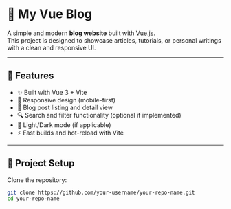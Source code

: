 # 📝 My Vue Blog

A simple and modern **blog website** built with [Vue.js](https://vuejs.org/).  
This project is designed to showcase articles, tutorials, or personal writings with a clean and responsive UI.

---

## 🚀 Features
- ✨ Built with Vue 3 + Vite
- 📱 Responsive design (mobile-first)
- 📰 Blog post listing and detail view
- 🔍 Search and filter functionality (optional if implemented)
- 🌙 Light/Dark mode (if applicable)
- ⚡ Fast builds and hot-reload with Vite

---

## 📂 Project Setup

Clone the repository:
```bash
git clone https://github.com/your-username/your-repo-name.git
cd your-repo-name
